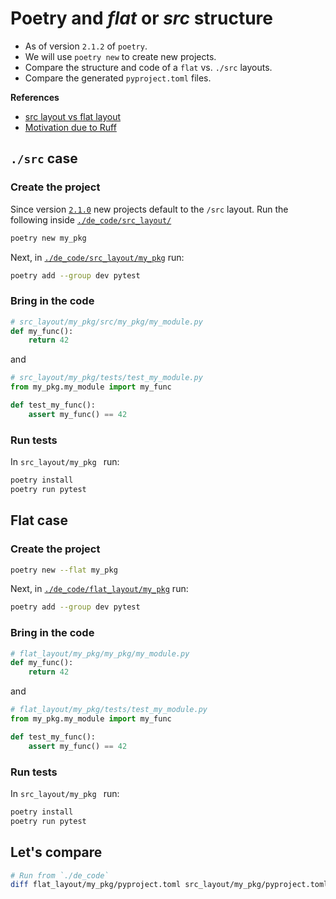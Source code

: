 # Poetry and *flat* or *src* structure

* As of version `2.1.2` of `poetry`.
* We will use `poetry new` to create new projects.
* Compare the structure and code of a `flat` vs. `./src` layouts.
* Compare the generated `pyproject.toml` files.

**References**

* [src layout vs flat layout](https://packaging.python.org/en/latest/discussions/src-layout-vs-flat-layout/)
* [Motivation due to Ruff](https://docs.astral.sh/ruff/faq/#how-does-ruff-determine-which-of-my-imports-are-first-party-third-party-etc)


## `./src` case

### Create the project

Since version [`2.1.0`](https://github.com/python-poetry/poetry/blob/main/CHANGELOG.md#210---2025-02-15) new projects default to the `/src` layout.
Run the following inside [`./de_code/src_layout/`](./de_code/src_layout/)

```bash
poetry new my_pkg
```

Next, in [`./de_code/src_layout/my_pkg`](./de_code/src_layout/my_pkg) run:

```bash
poetry add --group dev pytest
```

### Bring in the code

```python
# src_layout/my_pkg/src/my_pkg/my_module.py
def my_func():
    return 42
```

and

```python
# src_layout/my_pkg/tests/test_my_module.py
from my_pkg.my_module import my_func

def test_my_func():
    assert my_func() == 42
```

### Run tests

In `src_layout/my_pkg ` run:

```bash
poetry install
poetry run pytest
```

## Flat case

### Create the project

```bash
poetry new --flat my_pkg
```

Next, in [`./de_code/flat_layout/my_pkg`](./de_code/flat_layout/my_pkg) run:

```bash
poetry add --group dev pytest
```

### Bring in the code

```python
# flat_layout/my_pkg/my_pkg/my_module.py
def my_func():
    return 42
```

and

```python
# flat_layout/my_pkg/tests/test_my_module.py
from my_pkg.my_module import my_func

def test_my_func():
    assert my_func() == 42
```

### Run tests

In `src_layout/my_pkg ` run:

```bash
poetry install
poetry run pytest
```

## Let's compare

```bash
# Run from `./de_code`
diff flat_layout/my_pkg/pyproject.toml src_layout/my_pkg/pyproject.toml
```
